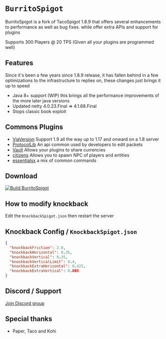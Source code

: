 # `BurritoSpigot`
BurritoSpigot is a fork of TacoSpigot 1.8.9 that offers several enhancements to performance as well as bug fixes. while offer extra APIs and support for plugins

Supports 300 Players @ 20 TPS (Given all your plugins are programmed well)

## Features
Since it's been a few years since 1.8.9 release, it has fallen behind in a few optimizations to the infrastructure to replies on, these changes just brings it up to speed
* Java 8+ support (WIP) this brings all the performance improvements of the more later java versions 
* Updated netty 4.0.23.Final => 4.1.68.Final
* Stops classic book exploit 

## Commons Plugins

* [ViaVersion](https://www.spigotmc.org/resources/viaversion.19254/history?__cf_chl_jschl_tk__=pmd_r4LeY2TmaRwR8_QpQZPjhUbYlsNfCtUx_bhfKx8jgYM-1635647788-0-gqNtZGzNAjujcnBszQnR) Support 1.9 all the way up to 1.17 and onward on a 1.8 server
* [ProtocolLib](https://www.spigotmc.org/resources/protocollib.1997/) An api common used by developers to edit packets
* [Vault](https://www.spigotmc.org/resources/vault.34315/) Allows your plugins to share currencies
* [citizens](https://www.spigotmc.org/resources/citizens.13811/) Allows you to spawn NPC of players and entities
* [essentialsx](https://essentialsx.net/downloads.html) a mix of common commands

## Download
[![Build BurritoSpigot](https://github.com/CobbleSword/BurritoSpigot/actions/workflows/build.yml/badge.svg)](https://github.com/CobbleSword/BurritoSpigot/actions/workflows/build.yml)


## How to modify knockback
Edit the `KnockbackSpigot.json` then restart the server

## Knockback Config / `KnockbackSpigot.json`
```json
{
  "knockbackFriction": 2.0,
  "knockbackHorizontal": 0.35,
  "knockbackVertical": 0.35,
  "knockbackVerticalLimit": 0.4,
  "knockbackExtraHorizontal": 0.425,
  "knockbackExtraVertical": 0.085
}
```

## Discord / Support
[Join Discord group](https://discord.gg/SBTEbSx)

## Special thanks
* Paper, Taco and Kohi

